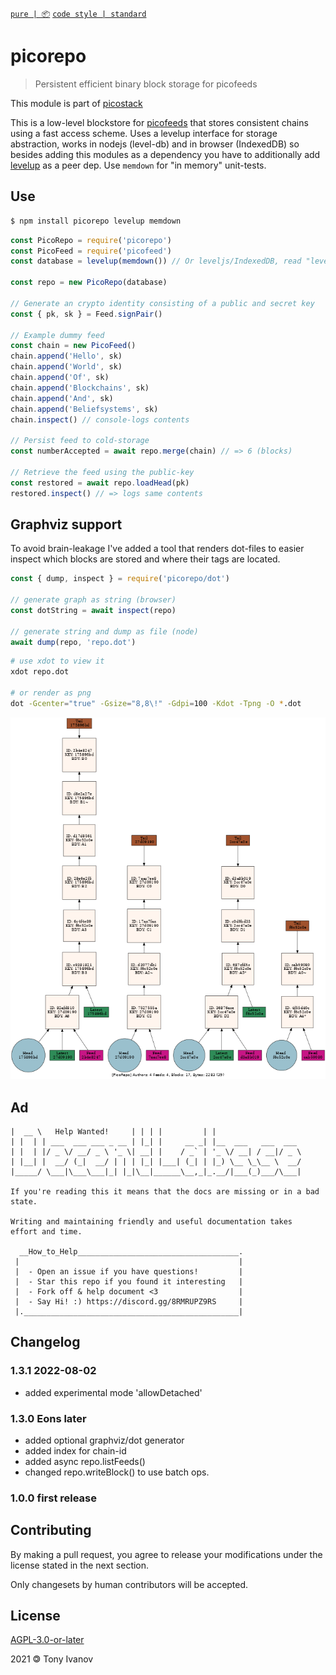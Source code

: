 [`pure | 📦`](https://github.com/telamon/create-pure)
[`code style | standard`](https://standardjs.com/)
# picorepo

> Persistent efficient binary block storage for picofeeds

This module is part of [picostack](https://github.com/telamon/picostack)

This is a low-level blockstore for [picofeeds](https://github.com/telamon/picofeed/) that stores consistent chains using a fast access scheme.
Uses a levelup interface for storage abstraction, works in nodejs (level-db) and in browser (IndexedDB) so besides
adding this modules as a dependency you have to additionally add [levelup](https://github.com/Level/levelup) as a peer dep.
Use `memdown` for "in memory" unit-tests.

## Use

```bash
$ npm install picorepo levelup memdown
```

```js
const PicoRepo = require('picorepo')
const PicoFeed = require('picofeed')
const database = levelup(memdown()) // Or leveljs/IndexedDB, read "levelup" docs

const repo = new PicoRepo(database)

// Generate an crypto identity consisting of a public and secret key
const { pk, sk } = Feed.signPair()

// Example dummy feed
const chain = new PicoFeed()
chain.append('Hello', sk)
chain.append('World', sk)
chain.append('Of', sk)
chain.append('Blockchains', sk)
chain.append('And', sk)
chain.append('Beliefsystems', sk)
chain.inspect() // console-logs contents

// Persist feed to cold-storage
const numberAccepted = await repo.merge(chain) // => 6 (blocks)

// Retrieve the feed using the public-key
const restored = await repo.loadHead(pk)
restored.inspect() // => logs same contents
```

## Graphviz support

To avoid brain-leakage I've added a tool that renders dot-files to
easier inspect which blocks are stored and where their tags are located.

```js
const { dump, inspect } = require('picorepo/dot')

// generate graph as string (browser)
const dotString = await inspect(repo)

// generate string and dump as file (node)
await dump(repo, 'repo.dot')
```

```bash
# use xdot to view it
xdot repo.dot

# or render as png
dot -Gcenter="true" -Gsize="8,8\!" -Gdpi=100 -Kdot -Tpng -O *.dot
```
![dag](./repo.dot.png)

## Ad

```ad
|  __ \   Help Wanted!     | | | |         | |
| |  | | ___  ___ ___ _ __ | |_| |     __ _| |__  ___   ___  ___
| |  | |/ _ \/ __/ _ \ '_ \| __| |    / _` | '_ \/ __| / __|/ _ \
| |__| |  __/ (_|  __/ | | | |_| |___| (_| | |_) \__ \_\__ \  __/
|_____/ \___|\___\___|_| |_|\__|______\__,_|_.__/|___(_)___/\___|

If you're reading this it means that the docs are missing or in a bad state.

Writing and maintaining friendly and useful documentation takes
effort and time.

  __How_to_Help____________________________________.
 |                                                 |
 |  - Open an issue if you have questions!         |
 |  - Star this repo if you found it interesting   |
 |  - Fork off & help document <3                  |
 |  - Say Hi! :) https://discord.gg/8RMRUPZ9RS     |
 |.________________________________________________|
```

## Changelog

### 1.3.1 2022-08-02
- added experimental mode 'allowDetached'

### 1.3.0 Eons later
- added optional graphviz/dot generator
- added index for chain-id
- added async repo.listFeeds()
- changed repo.writeBlock() to use batch ops.

### 1.0.0 first release

## Contributing

By making a pull request, you agree to release your modifications under
the license stated in the next section.

Only changesets by human contributors will be accepted.

## License

[AGPL-3.0-or-later](./LICENSE)

2021 &#x1f12f; Tony Ivanov
